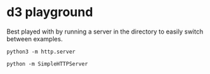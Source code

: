 # d3 playground

Best played with by running a server in the directory to easily switch between examples.

`python3 -m http.server`

`python -m SimpleHTTPServer`
